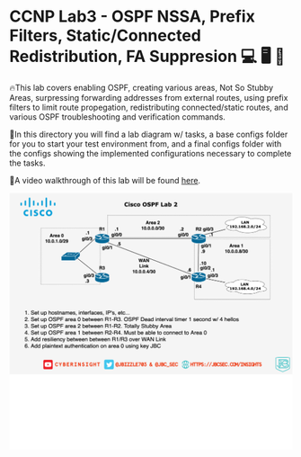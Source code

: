 # CCNP Lab3 - OSPF NSSA, Prefix Filters, Static/Connected Redistribution, FA Suppresion :computer: :desktop_computer: :floppy_disk:

🔥This lab covers enabling OSPF, creating various areas, Not So Stubby Areas, surpressing forwarding addresses from external routes, using prefix filters to limit route propegation, redistributing connected/static routes, and various OSPF troubleshooting and verification commands.

📔In this directory you will find a lab diagram w/ tasks, a base configs folder for you to start your test environment from, and a final configs folder with the configs showing the implemented configurations necessary to complete the tasks.

🚶A video walkthrough of this lab will be found [here](https://youtube.com/c/cyberinsight).

![Lab 3 diagram](https://github.com/JohnBreth/CCNP-Labs/blob/master/OSPF/Lab2%20-%20OSPF%20Totally%20Stubby,%20Dead%20Timers,%20GRE%20Backhaul/Base%20Configs/Cisco%20OSPF%20Lab%202.drawio.png?raw=true)
